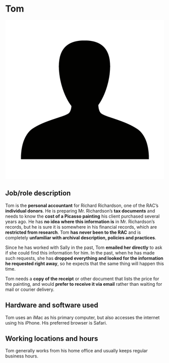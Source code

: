 # Tom

![headshot](img/user.png)

## Job/role description

Tom is the **personal accountant** for Richard Richardson, one of the
RAC’s **individual donors**. He is preparing Mr. Richardson’s **tax
documents** and needs to know the **cost of a Picasso painting** his
client purchased several years ago. He has **no idea where this
information is** in Mr. Richardson’s records, but he is sure it is
somewhere in his financial records, which are **restricted from
research**. Tom **has never been to the RAC** and is completely
**unfamiliar with archival description, policies and practices**.

Since he has worked with Sally in the past, Tom **emailed her directly**
to ask if she could find this information for him. In the past, when he
has made such requests, she has **dropped everything and looked for the
information he requested right away**, so he expects that the same thing
will happen this time.

Tom needs a **copy of the receipt** or other document that lists the
price for the painting, and would **prefer to receive it via email**
rather than waiting for mail or courier delivery.

## Hardware and software used

Tom uses an iMac as his primary computer, but also accesses the internet
using his iPhone. His preferred browser is Safari.

## Working locations and hours

Tom generally works from his home office and usually keeps regular
business hours.

